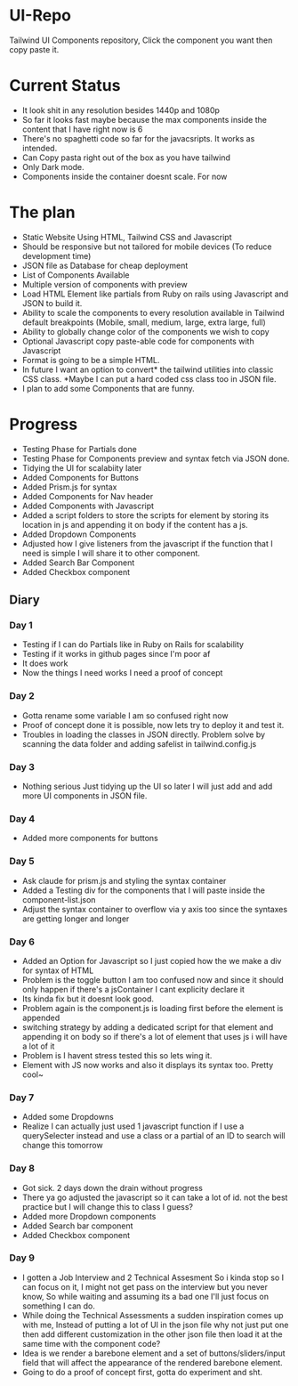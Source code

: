 # UI-Repo
Tailwind UI Components repository, Click the component you want then copy paste it.

# Current Status
- It look shit in any resolution besides 1440p and 1080p
- So far it looks fast maybe because the max components inside the content that I have right now is 6
- There's no spaghetti code so far for the javacsripts. It works as intended.
- Can Copy pasta right out of the box as you have tailwind
- Only Dark mode.
- Components inside the container doesnt scale. For now

# The plan
- Static Website Using HTML, Tailwind CSS and Javascript
- Should be responsive but not tailored for mobile devices (To reduce development time)
- JSON file as Database for cheap deployment
- List of Components Available
- Multiple version of components with preview
- Load HTML Element like partials from Ruby on rails using Javascript and JSON to build it.
- Ability to scale the components to every resolution available in Tailwind default breakpoints (Mobile, small, medium, large, extra large, full)
- Ability to globally change color of the components we wish to copy
- Optional Javascript copy paste-able code for components with Javascript
- Format is going to be a simple HTML.
- In future I want an option to convert* the tailwind utilities into classic CSS class. *Maybe I can put a hard coded css class too in JSON file.
- I plan to add some Components that are funny.

# Progress
- Testing Phase for Partials done
- Testing Phase for Components preview and syntax fetch via JSON done.
- Tidying the UI for scalabiity later
- Added Components for Buttons
- Added Prism.js for syntax
- Added Components for Nav header
- Added Components with Javascript
- Added a script folders to store the scripts for element by storing its location in js and appending it on body if the content has a js.
- Added Dropdown Components
- Adjusted how I give listeners from the javascript if the function that I need is simple I will share it to other component.
- Added Search Bar Component
- Added Checkbox component

## Diary
### Day 1
- Testing if I can do Partials like in Ruby on Rails for scalability
- Testing if it works in github pages since I'm poor af
- It does work
- Now the things I need works I need a proof of concept
### Day 2
- Gotta rename some variable I am so confused right now
- Proof of concept done it is possible, now lets try to deploy it and test it.
- Troubles in loading the classes in JSON directly. Problem solve by scanning the data folder and adding safelist in tailwind.config.js
### Day 3
- Nothing serious Just tidying up the UI so later I will just add and add more UI components in JSON file.
### Day 4
- Added more components for buttons
### Day 5
- Ask claude for prism.js and styling the syntax container
- Added a Testing div for the components that I will paste inside the component-list.json
- Adjust the syntax container to overflow via y axis too since the syntaxes are getting longer and longer
### Day 6
- Added an Option for Javascript so I just copied how the we make a div for syntax of HTML
- Problem is the toggle button I am too confused now and since it should only happen if there's a jsContainer I cant explicity declare it
- Its kinda fix but it doesnt look good.
- Problem again is the component.js is loading first before the element is appended
- switching strategy by adding a dedicated script for that element and appending it on body so if there's a lot of element that uses js i will have a lot of it
- Problem is I havent stress tested this so lets wing it.
- Element with JS now works and also it displays its syntax too. Pretty cool~
### Day 7
- Added some Dropdowns
- Realize I can actually just used 1 javascript function if I use a querySelecter instead and use a class or a partial of an ID to search will change this tomorrow
### Day 8
- Got sick. 2 days down the drain without progress
- There ya go adjusted the javascript so it can take a lot of id. not the best practice but I will change this to class I guess?
- Added more Dropdown components
- Added Search bar component
- Added Checkbox component
### Day 9
- I gotten a Job Interview and 2 Technical Assesment So i kinda stop so I can focus on it, I might not get pass on the interview but you never know, So while waiting and assuming its a bad one I'll just focus on something I can do.
- While doing the Technical Assessments a sudden inspiration comes up with me, Instead of putting a lot of UI in the json file why not just put one then add different customization in the other json file then load it at the same time with the component code?
- Idea is we render a barebone element and a set of buttons/sliders/input field that will affect the appearance of the rendered barebone element.
- Going to do a proof of concept first, gotta do experiment and sht.
